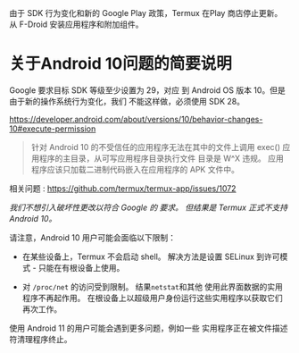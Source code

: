 由于 SDK 行为变化和新的 Google Play 政策，Termux 在Play 商店停止更新。 
从 F-Droid 安装应用程序和附加组件。

# 关于Android 10问题的简要说明

Google 要求目标 SDK 等级至少设置为 29，对应
到 Android OS 版本 10。但是由于新的操作系统行为变化，我们
不能这样做，必须使用 SDK 28。

https://developer.android.com/about/versions/10/behavior-changes-10#execute-permission
> 针对 Android 10 的不受信任的应用程序无法在其中的文件上调用 exec()
应用程序的主目录，从可写应用程序目录执行文件
目录是 W^X 违规。 应用程序应该只加载二进制代码嵌入在应用程序的 APK 文件中。

相关问题 : https://github.com/termux/termux-app/issues/1072

*我们不想引入破坏性更改以符合 Google 的
要求。 但结果是 Termux 正式不支持 Android 10。*

请注意，Android 10 用户可能会面临以下限制：
* 在某些设备上，Termux 不会启动 shell。 解决方法是设置
   SELinux 到许可模式 - 只能在有根设备上使用。

* 对 `/proc/net` 的访问受到限制。 结果`netstat`和其他
   使用此界面数据的实用程序不再起作用。
   在根设备上以超级用户身份运行这些实用程序以获取它们
   再次工作。

使用 Android 11 的用户可能会遇到更多问题，例如一些
实用程序正在被文件描述符清理程序终止。